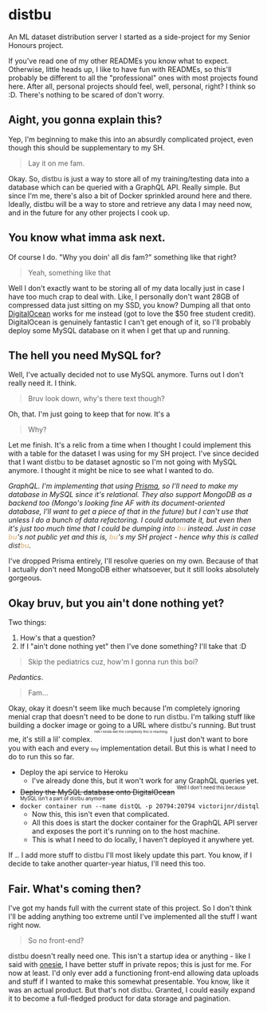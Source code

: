 # distbu
An ML dataset distribution server I started as a side-project for my Senior Honours project.

If you've read one of my other READMEs you know what to expect. Otherwise, little heads up, I like to have fun with READMEs, so this'll probably be different to all the "professional" ones with most projects found here. After all, personal projects should feel, well, personal, right? I think so :D. There's nothing to be scared of don't worry.

## Aight, you gonna explain this?
Yep, I'm beginning to make this into an absurdly complicated project, even though this should be supplementary to my SH. 

> Lay it on me fam.  

Okay. So, <span style="color:#333">distbu</span> is just a way to store all of my training/testing data into a database which can be queried with a GraphQL API. Really simple. But since I'm me, there's also a bit of Docker sprinkled around here and there. Ideally, distbu will be a way to store and retrieve any data I may need now, and in the future for any other projects I cook up.

## You know what imma ask next.
Of course I do. "Why you doin' all dis fam?" something like that right?
> Yeah, something like that

Well I don't exactly want to be storing all of my data locally just in case I have too much crap to deal with. Like, I personally don't want 28GB of compressed data just sitting on my SSD, you know? Dumping all that onto [DigitalOcean](https://www.digitalocean.com/) works for me instead (got to love the $50 free student credit). DigitalOcean is genuinely fantastic I can't get enough of it, so I'll probably deploy some MySQL database on it when I get that up and running.

## The hell you need MySQL for?
Well, I've actually decided not to use MySQL anymore. Turns out I don't really need it. I think. 

> Bruv look down, why's there text though?

Oh, that. I'm just going to keep that for now. It's a 

> Why?

Let me finish. It's a relic from a time when I thought I could implement this with a table for the dataset I was using for my SH project. I've since decided that I want <span style="color:#333">distbu</span> to be dataset agnostic so I'm not going with MySQL anymore. I thought it might be nice to see what I wanted to do. 

_GraphQL. I'm implementing that using [Prisma](https://prisma.io), so I'll need to make my database in MySQL since it's relational. 
They also support MongoDB as a backend too (Mongo's looking fine AF with its document-oriented database, I'll want to get a piece of that in the future) but I can't use that unless I do a bunch of data refactoring. I could automate it, but even then it's just too much time that I could be dumping into <span style="color:#e3c59e">**bu**</span> instead. Just in case <span style="color:#e3c59e">**bu**</span>'s not public yet and this is, <span style="color:#e3c59e">**bu**</span>'s my SH project - hence why this is called <span style="color:#333">dist</span><span style="color:#e3c59e">**bu**</span>._

I've dropped Prisma entirely, I'll resolve queries on my own. Because of that I actually don't need MongoDB either whatsoever, but it still looks absolutely gorgeous.

## Okay bruv, but you ain't done nothing yet?
Two things:  
1. How's that a question?
2. If I "ain't done nothing yet" then I've done something? I'll take that :D

> Skip the pediatrics cuz, how'm I gonna run this boi?

_Pedantics_.

> Fam...

Okay, okay it doesn't seem like much because I'm completely ignoring menial crap that doesn't need to be done to run <span style="color:#333">distbu</span>. I'm talking stuff like building a docker image or going to a URL where <span style="color:#333">distbu</span>'s running. But trust me, it's still a lil' complex. <sup><sup><sup><sup>Hell I kinda like the complexity this is reaching.</sup></sup></sup></sup> I just don't want to bore you with each and every <span style="font-size: 0.65em">tiny</span> implementation detail. But this is what I need to do to run this so far.

+ Deploy the api service to Heroku 
  + I've already done this, but it won't work for any GraphQL queries yet.
+ ~~Deploy the MySQL database onto DigitalOcean~~ <sup><sup>Well I don't need this because MySQL isn't a part of <span style="color:#333">distbu</span> anymore</sup></sup>
+ `docker container run --name distQL -p 20794:20794 victorijnr/distql`
    + Now this, this isn't even that complicated. 
    + All this does is start the docker container for the GraphQL API server and exposes the port it's running on to the host machine.
    + This is what I need to do locally, I haven't deployed it anywhere yet.

If <span style="font-size: 0.2em">(when)</span> I add more stuff to <span style="color:#333">distbu</span> I'll most likely update this part. You know, if I decide to take another quarter-year hiatus, I'll need this too. 

## Fair. What's coming then?
I've got my hands full with the current state of this project. So I don't think I'll be adding anything too extreme until I've implemented all the stuff I want right now. 

> So no front-end?

<span style="color:#333">distbu</span> doesn't really need one. This isn't a startup idea or anything - like I said with [onesie](https://github.com/VictorIJnr/onesie), I have better stuff in private repos; this is just for me. For now at least. I'd only ever add a functioning front-end allowing data uploads and stuff if I wanted to make this somewhat presentable. You know, like it was an actual product. But that's not <span style="color:#333">distbu</span>. Granted, I could easily expand it to become a full-fledged product for data storage and pagination. 